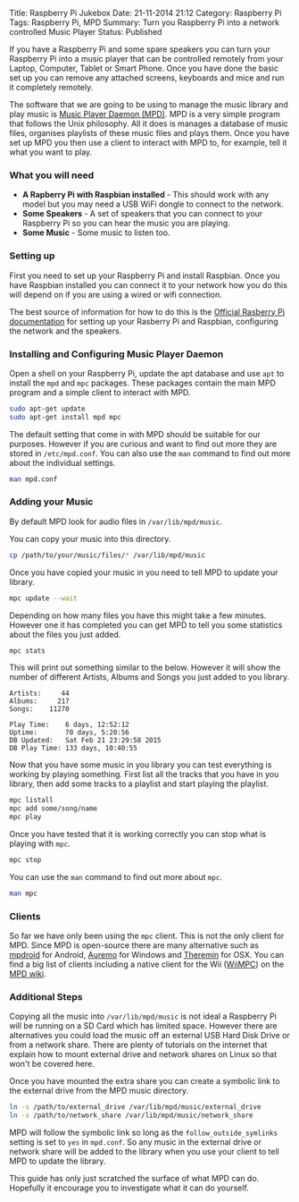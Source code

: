 Title: Raspberry Pi Jukebox
Date: 21-11-2014 21:12
Category: Raspberry Pi
Tags: Raspberry Pi, MPD
Summary: Turn you Raspberry Pi into a network controlled Music Player
Status: Published

If you have a Raspberry Pi and some spare speakers you can turn your Raspberry
Pi into a music player that can be controlled remotely from your Laptop,
Computer, Tablet or Smart Phone. Once you have done the basic set up you can
remove any attached screens, keyboards and mice and run it completely remotely. 

The software that we are going to be using to manage the music library and play
music is [Music Player Daemon (MPD)](http://www.musicpd.org/). MPD is a very
simple program that follows the Unix philosophy. All it does is manages a
database of music files, organises playlists of these music files and plays
them. Once you have set up MPD you then use a client to interact with MPD to,
for example, tell it what you want to play.

### What you will need

* **A Rapberry Pi with Raspbian installed** -
This should work with any model but you may need a USB WiFi dongle to connect
to the network.
* **Some Speakers** - A set of speakers that you can connect to your Raspberry
Pi so you can hear the music you are playing.
* **Some Music** - Some music to listen too.

### Setting up 

First you need to set up your Raspberry Pi and install Raspbian.
Once you have Raspbian installed you can connect it to your network how you do
this will depend on if you are using a wired or wifi connection.

The best source of information for how to do this is the
[Official Rasberry Pi documentation](http://www.raspberrypi.org/documentation/)
for setting up your Rasberry Pi and Raspbian, configuring the network and
the speakers.

### Installing and Configuring Music Player Daemon

Open a shell on your Raspberry Pi, update the apt database and use ```apt``` to
install the ```mpd``` and ```mpc``` packages. These packages contain the main
MPD program and a simple client to interact with MPD.

```bash
sudo apt-get update
sudo apt-get install mpd mpc
```

The default setting that come in with MPD should be suitable for our purposes.
However if you are curious and want to find out more they are stored in
```/etc/mpd.conf```. You can also use the ```man``` command to find out more
about the individual settings.

```bash
man mpd.conf
```

### Adding your Music

By default MPD look for audio files in ```/var/lib/mpd/music```.

You can copy your music into this directory.

```bash
cp /path/to/your/music/files/* /var/lib/mpd/music
```

Once you have copied your music in you need to tell MPD to update your library.

```bash
mpc update --wait
```

Depending on how many files you have this might take a few minutes. However one
it has completed you can get MPD to tell you some statistics about the files you
just added.

```bash
mpc stats
```

This will print out something similar to the below. However it will show the
number of different Artists, Albums and Songs you just added to you library.

```
Artists:     44
Albums:     217
Songs:    11270

Play Time:    6 days, 12:52:12
Uptime:       70 days, 5:20:56
DB Updated:   Sat Feb 21 23:29:58 2015
DB Play Time: 133 days, 10:40:55
```

Now that you have some music in you library you can test everything is working
by playing something. First list all the tracks that you have in you library,
then add some tracks to a playlist and start playing the playlist.

```bash
mpc listall
mpc add some/song/name
mpc play
```

Once you have tested that it is working correctly you can stop what is playing
with ```mpc```.

```bash
mpc stop
```

You can use the ```man``` command to find out more about ```mpc```.

```bash
man mpc
```

### Clients

So far we have only been using the ```mpc``` client.
This is not the only client for MPD. Since MPD is open-source there are many
alternative such as 
[mpdroid](https://play.google.com/store/apps/details?id=com.namelessdev.mpdroid)
for Android, [Auremo](https://auremo.codeplex.com/) for Windows and
[Theremin](http://mpd.wikia.com/wiki/Client:Theremin) for OSX.
You can find a big list of clients including a native client for the Wii
([WiiMPC](http://mpd.wikia.com/wiki/Client:WiiMPC)) on the
[MPD wiki](http://mpd.wikia.com/wiki/Clients).

### Additional Steps

Copying all the music into ```/var/lib/mpd/music``` is not ideal a Raspberry Pi
will be running on a SD Card which has limited space.
However there are alternatives you could load the music off an external USB Hard
Disk Drive or from a network share.
There are plenty of tutorials on the internet that explain how to mount external
drive and network shares on Linux so that won't be covered here.

Once you have mounted the extra share you can create a symbolic link to the
external drive from the MPD music directory.

```bash
ln -s /path/to/external_drive /var/lib/mpd/music/external_drive
ln -s /path/to/network_share /var/lib/mpd/music/network_share
```

MPD will follow the symbolic link so long as the ```follow_outside_symlinks```
setting is set to ```yes``` in ```mpd.conf```. So any music in the external drive
or network share will be added to the library when you use your client to tell
MPD to update the library.

This guide has only just scratched the surface of what MPD can do. Hopefully it
encourage you to investigate what it can do yourself.
